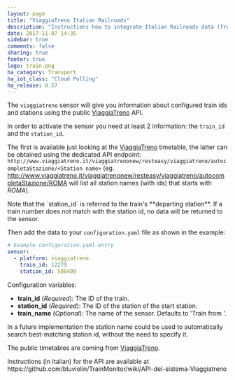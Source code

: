 ```yaml
---
layout: page
title: "ViaggiaTreno Italian Railroads"
description: "Instructions how to integrate Italian Railroads data (from ViaggiaTreno API) into Home Assistant."
date: 2017-11-07 14:35
sidebar: true
comments: false
sharing: true
footer: true
logo: train.png
ha_category: Transport
ha_iot_class: "Cloud Polling"
ha_release: 0.57
---
```


The `viaggiatreno` sensor will give you information about configured train ids and stations using the public [ViaggiaTreno](http://viaggiatreno.it) API.

In order to activate the sensor you need at least 2 information: the `train_id` and the `station_id`. 

The first is available just looking at the [ViaggiaTreno](http://viaggiatreno.it/) timetable, the latter can be obtained using the dedicated API endpoint: `http://www.viaggiatreno.it/viaggiatrenonew/resteasy/viaggiatreno/autocompletaStazione/<Station name>` (eg. http://www.viaggiatreno.it/viaggiatrenonew/resteasy/viaggiatreno/autocompletaStazione/ROMA will list all station names (with ids) that starts with *ROMA*).

<p class='note'>
Note that the `station_id` is referred to the train's **departing station**. If a train number does not match with the station id, no data will be returned to the sensor.
</p>

Then add the data to your `configuration.yaml` file as shown in the example:

```yaml
# Example configuration.yaml entry
sensor:
  - platform: viaggiatreno
    train_id: 12279
    station_id: S08409
```

Configuration variables:

- **train_id** (*Required*): The ID of the train.
- **station_id** (*Required*): The ID of the station of the start station.
- **train_name** (*Optional*): The name of the sensor. Defaults to 'Train <train id> from <station id>'. 

<p class='note'>
In a future implementation the station name could be used to automatically search best-matching station id, without the need to specify it.
</p>

The public timetables are coming from [ViaggiaTreno](http://viaggiatreno.it).

<p class='note'>
Instructions (in Italian) for the API are available at https://github.com/bluviolin/TrainMonitor/wiki/API-del-sistema-Viaggiatreno
</p>
